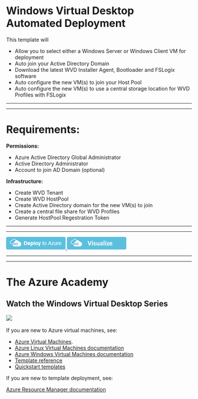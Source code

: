 ﻿# Windows Virtual Desktop Automated Deployment
This template will
- Allow you to select either a Windows Server or Windows Client VM for deployment
- Auto join your Active Directory Domain
- Download the latest WVD Installer Agent, Bootloader and FSLogix software
- Auto configure the new VM(s) to join your Host Pool
- Auto configure the new VM(s) to use a central storage location for WVD Profiles with FSLogix

----
----

# Requirements:

**Permissions:**
- Azure Active Directory Global Administrator
- Active Directory Administrator
- Account to join AD Domain (optional)

**Infrastructure:**
- Create WVD Tenant
- Create WVD HostPool
- Create Active Directory domain for the new VM(s) to join
- Create a central file share for WVD Profiles
- Generate HostPool Regestration Token

----
----
<a href="https://portal.azure.com/#create/Microsoft.Template/uri/https%3A%2F%2Fraw.githubusercontent.com%2FDeanCefola%2FAzure-WVD%2Fmaster%2FWVDTemplates%2FWVD-NewHost%2FWVD-NewHost.json" target="_blank">
    <img src="https://raw.githubusercontent.com/Azure/azure-quickstart-templates/master/1-CONTRIBUTION-GUIDE/images/deploytoazure.png"/>
</a>
<a href="http://armviz.io/#/?load=https%3A%2F%2Fraw.githubusercontent.com%2FDeanCefola%2FAzure-WVD%2Fmaster%2FWVDTemplates%2FWVD-NewHost%2FWVD-NewHost.json" target="_blank">
    <img src="https://raw.githubusercontent.com/Azure/azure-quickstart-templates/master/1-CONTRIBUTION-GUIDE/images/visualizebutton.png"/>
</a>

----
----

# **The Azure Academy**
## Watch the Windows Virtual Desktop Series
[![](https://tr1.cbsistatic.com/hub/i/2018/12/12/b685a2ae-3772-4214-9ba5-4205842dd50b/microsoft-wvdarchitecture.png)](https://www.youtube.com/playlist?list=PL-V4YVm6AmwXGvQ46W8mHkpvm6S5IIitK)


If you are new to Azure virtual machines, see:

- [Azure Virtual Machines](https://azure.microsoft.com/services/virtual-machines/).
- [Azure Linux Virtual Machines documentation](https://docs.microsoft.com/azure/virtual-machines/linux/)
- [Azure Windows Virtual Machines documentation](https://docs.microsoft.com/azure/virtual-machines/windows/)
- [Template reference](https://docs.microsoft.com/azure/templates/microsoft.compute/allversions)
- [Quickstart templates](https://azure.microsoft.com/resources/templates/?resourceType=Microsoft.Compute&pageNumber=1&sort=Popular)

If you are new to template deployment, see:

[Azure Resource Manager documentation](https://docs.microsoft.com/azure/azure-resource-manager/)
